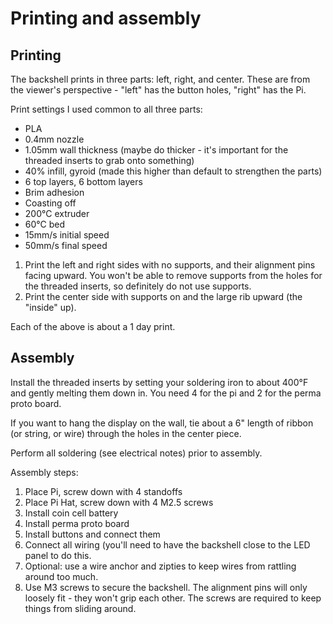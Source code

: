 # Printing and assembly

## Printing

The backshell prints in three parts: left, right, and center.  These are from the viewer's perspective - "left" has the button holes, "right" has the Pi.

Print settings I used common to all three parts:
* PLA
* 0.4mm nozzle
* 1.05mm wall thickness (maybe do thicker - it's important for the threaded inserts to grab onto something)
* 40% infill, gyroid (made this higher than default to strengthen the parts)
* 6 top layers, 6 bottom layers
* Brim adhesion
* Coasting off
* 200°C extruder
* 60°C bed
* 15mm/s initial speed
* 50mm/s final speed

1. Print the left and right sides with no supports, and their alignment pins facing upward.  You won't be able to remove supports from the holes for the threaded inserts, so definitely do not use supports.
1. Print the center side with supports on and the large rib upward (the "inside" up).

Each of the above is about a 1 day print.

## Assembly

Install the threaded inserts by setting your soldering iron to about 400°F and gently melting them down in.  You need 4 for the pi and 2 for the perma proto board.

If you want to hang the display on the wall, tie about a 6" length of ribbon (or string, or wire) through the holes in the center piece.

Perform all soldering (see electrical notes) prior to assembly.

Assembly steps:
1. Place Pi, screw down with 4 standoffs
1. Place Pi Hat, screw down with 4 M2.5 screws
1. Install coin cell battery
1. Install perma proto board
1. Install buttons and connect them
1. Connect all wiring (you'll need to have the backshell close to the LED panel to do this.
1. Optional: use a wire anchor and zipties to keep wires from rattling around too much.
1. Use M3 screws to secure the backshell.  The alignment pins will only loosely fit - they won't grip each other.  The screws are required to keep things from sliding around.
